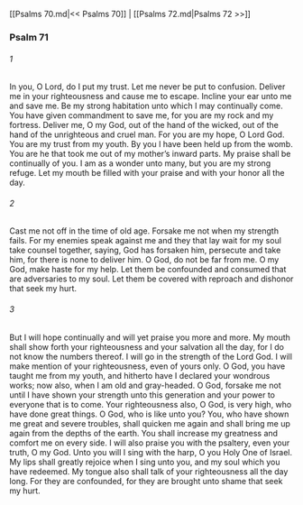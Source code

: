 [[Psalms 70.md|<< Psalms 70]]  |  [[Psalms 72.md|Psalms 72 >>]]

### Psalm 71
###### 1
In you, O Lord, do I put my trust. Let me never be put to confusion. Deliver me in your righteousness and cause me to escape. Incline your ear unto me and save me. Be my strong habitation unto which I may continually come. You have given commandment to save me, for you are my rock and my fortress. Deliver me, O my God, out of the hand of the wicked, out of the hand of the unrighteous and cruel man. For you are my hope, O Lord God. You are my trust from my youth. By you I have been held up from the womb. You are he that took me out of my mother’s inward parts. My praise shall be continually of you. I am as a wonder unto many, but you are my strong refuge. Let my mouth be filled with your praise and with your honor all the day.

###### 2
Cast me not off in the time of old age. Forsake me not when my strength fails. For my enemies speak against me and they that lay wait for my soul take counsel together, saying, God has forsaken him, persecute and take him, for there is none to deliver him. O God, do not be far from me. O my God, make haste for my help. Let them be confounded and consumed that are adversaries to my soul. Let them be covered with reproach and dishonor that seek my hurt.

###### 3
But I will hope continually and will yet praise you more and more. My mouth shall show forth your righteousness and your salvation all the day, for I do not know the numbers thereof. I will go in the strength of the Lord God. I will make mention of your righteousness, even of yours only. O God, you have taught me from my youth, and hitherto have I declared your wondrous works; now also, when I am old and gray-headed. O God, forsake me not until I have shown your strength unto this generation and your power to everyone that is to come. Your righteousness also, O God, is very high, who have done great things. O God, who is like unto you? You, who have shown me great and severe troubles, shall quicken me again and shall bring me up again from the depths of the earth. You shall increase my greatness and comfort me on every side. I will also praise you with the psaltery, even your truth, O my God. Unto you will I sing with the harp, O you Holy One of Israel. My lips shall greatly rejoice when I sing unto you, and my soul which you have redeemed. My tongue also shall talk of your righteousness all the day long. For they are confounded, for they are brought unto shame that seek my hurt.